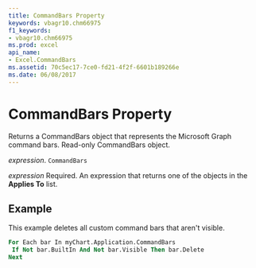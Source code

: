 ```yaml
---
title: CommandBars Property
keywords: vbagr10.chm66975
f1_keywords:
- vbagr10.chm66975
ms.prod: excel
api_name:
- Excel.CommandBars
ms.assetid: 70c5ec17-7ce0-fd21-4f2f-6601b189266e
ms.date: 06/08/2017
---
```



# CommandBars Property

Returns a CommandBars object that represents the Microsoft Graph command bars. Read-only CommandBars object.

_expression_. `CommandBars`

 _expression_ Required. An expression that returns one of the objects in the **Applies To** list.


## Example

This example deletes all custom command bars that aren't visible.


```vb
For Each bar In myChart.Application.CommandBars 
 If Not bar.BuiltIn And Not bar.Visible Then bar.Delete 
Next
```


